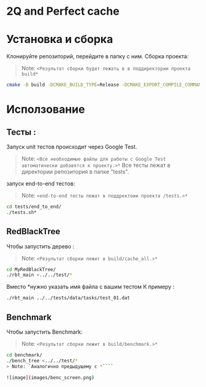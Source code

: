# 2Q and Perfect cache 
# Установка и сборка
Клонируйте репозиторий, перейдите в папку с ним.
Сборка проекта:
> Note: `<Результат сборки будет лежать в в поддиректории проекта build*`
```sh
cmake -B build -DCMAKE_BUILD_TYPE=Release -DCMAKE_EXPORT_COMPILE_COMMANDS=ON
```

# Исползование 
## Тесты :
Запуск unit тестов происходит через Google Test. 
> Note: `<Все необходимые файлы для работы с Google Test автоматически добавятся к проекту.>*`
Все тесты лежат в директории репозитория в папке "tests". 

запуск end-to-end тестов:
> Note: `<end-to-end тесты лежат в поддректоии проекта /tests.>*`
```sh
cd tests/end_to_end/
./tests.sh*
```
## RedBlackTree
Чтобы запустить дерево :
> Note: `<Результат сборки лежит в build/cache_all.>*`
```sh
cd MyRedBlackTree/
./rbt_main <../../test/*
```
Вместо *нужно указать имя файла с вашим тестом
К примеру :
```sh
./rbt_main ../../tests/data/tasks/test_01.dat
```
## Benchmark
Чтобы запустить Benchmark:
> Note: `<Результат сборки лежит в build/benchmark.>*`
```sh
cd benchmark/
./bench_tree <../../test/*
> Note: `Аналогично предыдущему с *````

![image](images/benc_screen.png)